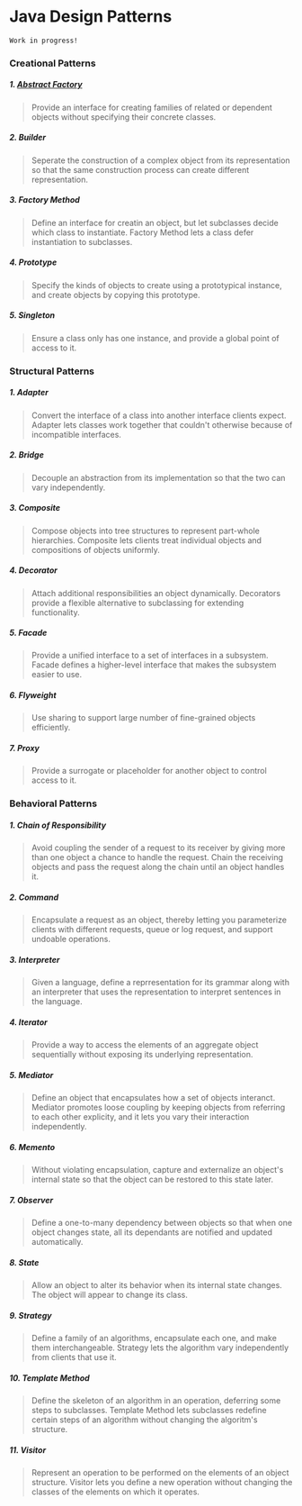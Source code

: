 # Java Design Patterns 
    Work in progress!

### Creational Patterns
##### 1. [Abstract Factory](/src/com/brkyzdmr/designpatterns/creational/abstractfactory/)
>Provide an interface for creating families of related or dependent objects without specifying their concrete classes.
##### 2. Builder
>Seperate the construction of a complex object from its representation so that the same construction process can create different representation.
##### 3. Factory Method
>Define an interface for creatin an object, but let subclasses decide which class to instantiate. Factory Method lets a class defer instantiation to subclasses.
##### 4. Prototype
>Specify the kinds of objects to create using a prototypical instance, and create objects by copying this prototype.
##### 5. Singleton
>Ensure a class only has one instance, and provide a global point of access to it.

### Structural Patterns
##### 1. Adapter
>Convert the interface of a class into another interface clients expect. Adapter lets classes work together that couldn't otherwise because of incompatible interfaces.
##### 2. Bridge
>Decouple an abstraction from its implementation so that the two can vary independently.
##### 3. Composite
>Compose objects into tree structures to represent part-whole hierarchies. Composite lets clients treat individual objects and compositions of objects uniformly.
##### 4. Decorator
>Attach additional responsibilities an object dynamically. Decorators provide a flexible alternative to subclassing for extending functionality.
##### 5. Facade
>Provide a unified interface to a set of interfaces in a subsystem. Facade defines a higher-level interface that makes the subsystem easier to use.
##### 6. Flyweight
>Use sharing to support large number of fine-grained objects efficiently.
##### 7. Proxy
>Provide a surrogate or placeholder for another object to control access to it.

### Behavioral Patterns
##### 1. Chain of Responsibility
>Avoid coupling the sender of a request to its receiver by giving more than one object a chance to handle the request. Chain the receiving objects and pass the request along the chain until an object handles it.
##### 2. Command
>Encapsulate a request as an object, thereby letting you parameterize clients with different requests, queue or log request, and support undoable operations.
##### 3. Interpreter
>Given a language, define a reprresentation for its grammar along with an interpreter that uses the representation to interpret sentences in the language.
##### 4. Iterator
>Provide a way to access the elements of an aggregate object sequentially without exposing its underlying representation.
##### 5. Mediator
>Define an object that encapsulates how a set of objects interanct. Mediator promotes loose coupling by keeping objects from referring to each other explicity, and it lets you vary their interaction independently.
##### 6. Memento
>Without violating encapsulation, capture and externalize an object's internal state so that the object can be restored to this state later.
##### 7. Observer
>Define a one-to-many dependency between objects so that when one object changes state, all its dependants are notified and updated automatically.
##### 8. State
>Allow an object to alter its behavior when its internal state changes. The object will appear to change its class.
##### 9. Strategy
>Define a family of an algorithms, encapsulate each one, and make them interchangeable. Strategy lets the algorithm vary independently from clients that use it.
##### 10. Template Method
>Define the skeleton of an algorithm in an operation, deferring some steps to subclasses. Template Method lets subclasses redefine certain steps of an algorithm without changing the algoritm's structure.
##### 11. Visitor
>Represent an operation to be performed on the elements of an object structure. Visitor lets you define a new operation without changing the classes of the elements on which it operates.